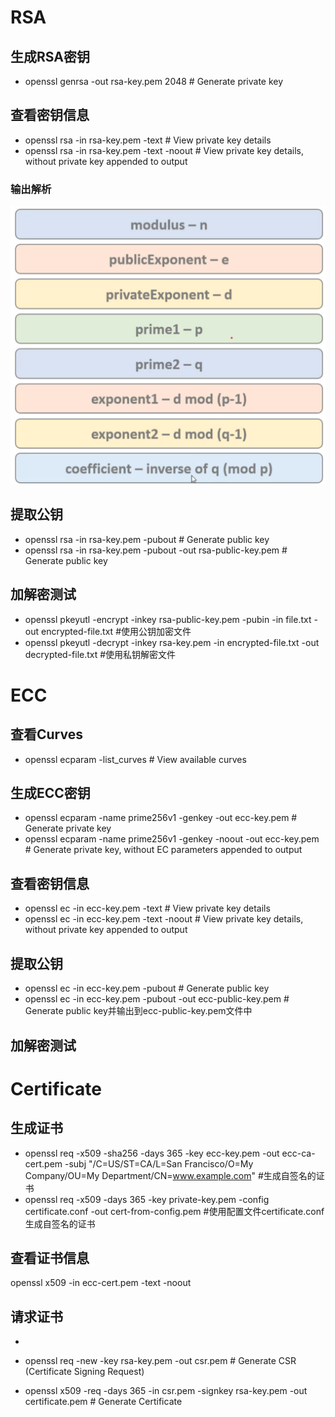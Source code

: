 # RSA

## 生成RSA密钥
- openssl genrsa -out rsa-key.pem 2048 # Generate private key

## 查看密钥信息
- openssl rsa -in rsa-key.pem -text # View private key details
- openssl rsa -in rsa-key.pem -text -noout # View private key details, without private key appended to output

### 输出解析
![](./image/rsa_key的组成.png)

## 提取公钥
- openssl rsa -in rsa-key.pem -pubout # Generate public key
- openssl rsa -in rsa-key.pem -pubout -out rsa-public-key.pem # Generate public key

## 加解密测试
- openssl pkeyutl -encrypt -inkey rsa-public-key.pem -pubin -in file.txt -out encrypted-file.txt #使用公钥加密文件
- openssl pkeyutl -decrypt -inkey rsa-key.pem -in encrypted-file.txt -out decrypted-file.txt #使用私钥解密文件

# ECC

## 查看Curves
- openssl ecparam -list_curves # View available curves

## 生成ECC密钥
- openssl ecparam -name prime256v1 -genkey -out ecc-key.pem # Generate private key
- openssl ecparam -name prime256v1 -genkey -noout -out ecc-key.pem # Generate private key, without EC parameters appended to output

## 查看密钥信息
- openssl ec -in ecc-key.pem -text # View private key details
- openssl ec -in ecc-key.pem -text -noout # View private key details, without private key appended to output

## 提取公钥
- openssl ec -in ecc-key.pem -pubout # Generate public key
- openssl ec -in ecc-key.pem -pubout -out ecc-public-key.pem # Generate public key并输出到ecc-public-key.pem文件中

## 加解密测试

# Certificate
## 生成证书
- openssl req -x509 -sha256 -days 365 -key ecc-key.pem -out ecc-ca-cert.pem -subj "/C=US/ST=CA/L=San Francisco/O=My Company/OU=My Department/CN=www.example.com" #生成自签名的证书 
- openssl req -x509 -days 365 -key private-key.pem -config certificate.conf -out cert-from-config.pem #使用配置文件certificate.conf生成自签名的证书
## 查看证书信息
openssl x509 -in ecc-cert.pem -text -noout

## 请求证书
- 

- openssl req -new -key rsa-key.pem -out csr.pem # Generate CSR (Certificate Signing Request)
- openssl x509 -req -days 365 -in csr.pem -signkey rsa-key.pem -out certificate.pem # Generate Certificate